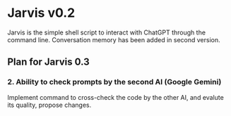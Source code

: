 # Jarvis v0.2
Jarvis is the simple shell script to interact with ChatGPT through the command line. Conversation memory has been added in second version.

## Plan for Jarvis 0.3

### 2. Ability to check prompts by the second AI (Google Gemini)
Implement command to cross-check the code by the other AI, and evalute its quality, propose changes.